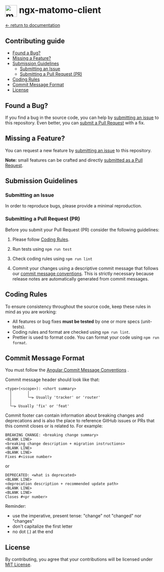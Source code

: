 # <img src="https://github.com/EmmanuelRoux/ngx-matomo/blob/73fd7ede3ad8bc5adcce06d28bc45ec1f0c3810c/logo-small.png" alt="matomo-logo" style="height: 38px; vertical-align: middle;" /> ngx-matomo-client

[← return to documentation](/README.md)

## Contributing guide

<!-- prettier-ignore-start -->

<!-- toc -->

- [Found a Bug?](#found-a-bug)
- [Missing a Feature?](#missing-a-feature)
- [Submission Guidelines](#submission-guidelines)
  * [Submitting an Issue](#submitting-an-issue)
  * [Submitting a Pull Request (PR)](#submitting-a-pull-request-pr)
- [Coding Rules](#coding-rules)
- [Commit Message Format](#commit-message-format)
- [License](#license)

<!-- tocstop -->

<!-- prettier-ignore-end -->

## Found a Bug?

If you find a bug in the source code, you can help by [submitting an issue](#submitting-an-issue) to this repository.
Even better, you can [submit a Pull Request](#submitting-a-pull-request-pr) with a fix.

## Missing a Feature?

You can request a new feature by [submitting an issue](#submitting-an-issue) to this repository.

**Note:** small features can be crafted and directly [submitted as a Pull Request](#submitting-a-pull-request-pr).

## Submission Guidelines

### Submitting an Issue

In order to reproduce bugs, please provide a minimal reproduction.

### Submitting a Pull Request (PR)

Before you submit your Pull Request (PR) consider the following guidelines:

1. Please follow [Coding Rules](#coding-rules).

2. Run tests using `npm run test`

3. Check coding rules using `npm run lint`

4. Commit your changes using a descriptive commit message that follows
   our [commit message conventions](#commit-message-format). This is strictly necessary because release notes are
   automatically generated from commit messages.

## Coding Rules

To ensure consistency throughout the source code, keep these rules in mind as you are working:

- All features or bug fixes **must be tested** by one or more specs (unit-tests).
- Coding rules and format are checked using `npm run lint`.
- Prettier is used to format code. You can format your code using `npm run format`.

## Commit Message Format

You must follow
the [Angular Commit Message Conventions](https://github.com/angular/angular/blob/master/CONTRIBUTING.md#-commit-message-format)
.

Commit message header should look like that:

```
<type>(<scope>): <short summary>
  │       │
  │       └─⫸ Usually 'tracker' or 'router'
  │
  └─⫸ Usually 'fix' or 'feat'
```

Commit footer can contain information about breaking changes and deprecations and is also the place to reference GitHub
issues or PRs that this commit closes or is related to. For example:

```
BREAKING CHANGE: <breaking change summary>
<BLANK LINE>
<breaking change description + migration instructions>
<BLANK LINE>
<BLANK LINE>
Fixes #<issue number>
```

or

```
DEPRECATED: <what is deprecated>
<BLANK LINE>
<deprecation description + recommended update path>
<BLANK LINE>
<BLANK LINE>
Closes #<pr number>
```

Reminder:

- use the imperative, present tense: "change" not "changed" nor "changes"
- don't capitalize the first letter
- no dot (.) at the end

## License

By contributing, you agree that your contributions will be licensed under [MIT License](LICENSE).
